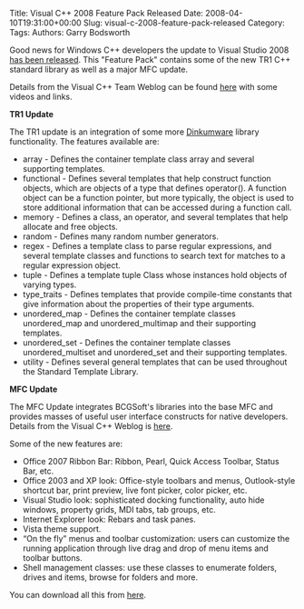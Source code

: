 Title: Visual C++ 2008 Feature Pack Released
Date: 2008-04-10T19:31:00+00:00
Slug: visual-c-2008-feature-pack-released
Category: 
Tags: 
Authors: Garry Bodsworth

Good news for Windows C++ developers the update to Visual Studio 2008 <a href="http://blogs.msdn.com/somasegar/archive/2008/04/07/visual-c-2008-feature-pack-shipped.aspx">has been released</a>.  This "Feature Pack" contains some of the new TR1 C++ standard library as well as a major MFC update.

Details from the Visual C++ Team Weblog can be found <a href="http://blogs.msdn.com/vcblog/archive/2008/04/07/visual-c-2008-feature-pack-released.aspx">here</a> with some videos and links.

<span style="font-weight:bold;">TR1 Update</span>

The TR1 update is an integration of some more <a href="http://www.dinkumware.com/">Dinkumware</a> library functionality.  The features available are:
* array - Defines the container template class array and several supporting templates.
* functional - Defines several templates that help construct function objects, which are objects of a type that defines operator(). A function object can be a function pointer, but more typically, the object is used to store additional information that can be accessed during a function call.
* memory - Defines a class, an operator, and several templates that help allocate and free objects.
* random - Defines many random number generators.
* regex - Defines a template class to parse regular expressions, and several template classes and functions to search text for matches to a regular expression object.
* tuple - Defines a template tuple Class whose instances hold objects of varying types.
* type_traits - Defines templates that provide compile-time constants that give information about the properties of their type arguments.
* unordered_map - Defines the container template classes unordered_map and unordered_multimap and their supporting templates.
* unordered_set - Defines the container template classes unordered_multiset and unordered_set and their supporting templates.
* utility - Defines several general templates that can be used throughout the Standard Template Library.

<span style="font-weight:bold;">MFC Update</span>

The MFC Update integrates BCGSoft's libraries into the base MFC and provides masses of useful user interface constructs for native developers.  Details from the Visual C++ Weblog is <a href="http://blogs.msdn.com/vcblog/archive/2008/04/07/mfc-update-powered-by-bcgsoft.aspx">here</a>.

Some of the new features are:
* Office 2007 Ribbon Bar:  Ribbon, Pearl, Quick Access Toolbar, Status Bar, etc.
* Office 2003 and XP look:  Office-style toolbars and menus, Outlook-style shortcut bar, print preview, live font picker, color picker, etc.
* Visual Studio look:  sophisticated docking functionality, auto hide windows, property grids, MDI tabs, tab groups, etc.
* Internet Explorer look:  Rebars and task panes.
* Vista theme support.
* “On the fly” menus and toolbar customization:  users can customize the running application through live drag and drop of menu items and toolbar buttons.
* Shell management classes:  use these classes to enumerate folders, drives and items, browse for folders and more.


You can download all this from <a href="http://www.microsoft.com/downloads/details.aspx?FamilyId=D466226B-8DAB-445F-A7B4-448B326C48E7&displaylang=en">here</a>.
